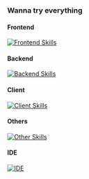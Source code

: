 ### Wanna try everything

<!--
**AgarthaSF/AgarthaSF** is a ✨ _special_ ✨ repository because its `README.md` (this file) appears on your GitHub profile.

Here are some ideas to get you started:

- 🔭 I’m currently working on ...
- 🌱 I’m currently learning ...
- 👯 I’m looking to collaborate on ...
- 🤔 I’m looking for help with ...
- 💬 Ask me about ...
- 📫 How to reach me: ...
- 😄 Pronouns: ...
- ⚡ Fun fact: ...
-->

#### Frontend
[![Frontend Skills](https://skillicons.dev/icons?i=js,ts,react,nextjs,vue,tailwind,html,css,less,webpack,vite)]()

#### Backend
[![Backend Skills](https://skillicons.dev/icons?i=java,nodejs,go,cpp,py,mysql,redis)]()

#### Client
[![Client Skills](https://skillicons.dev/icons?i=electron,qt,android)]()

#### Others
[![Other Skills](https://skillicons.dev/icons?i=git,linux,docker,jenkins,nginx,postman,latex,pytorch,tensorflow)]()

#### IDE
[![IDE](https://skillicons.dev/icons?i=vscode,idea,androidstudio)]()


